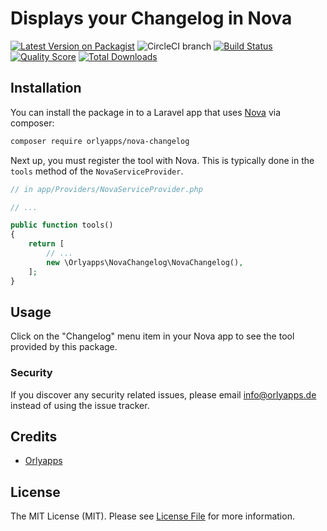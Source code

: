 # Displays your Changelog in Nova

[![Latest Version on Packagist](https://img.shields.io/packagist/v/Orlyapps/nova-changelog.svg?style=flat-square)](https://packagist.org/packages/Orlyapps/nova-changelog)
![CircleCI branch](https://img.shields.io/circleci/project/github/Orlyapps/nova-changelog/master.svg?style=flat-square)
[![Build Status](https://img.shields.io/travis/Orlyapps/nova-changelog/master.svg?style=flat-square)](https://travis-ci.org/Orlyapps/nova-changelog)
[![Quality Score](https://img.shields.io/scrutinizer/g/Orlyapps/nova-changelog.svg?style=flat-square)](https://scrutinizer-ci.com/g/Orlyapps/nova-changelog)
[![Total Downloads](https://img.shields.io/packagist/dt/Orlyapps/nova-changelog.svg?style=flat-square)](https://packagist.org/packages/Orlyapps/nova-changelog)

## Installation

You can install the package in to a Laravel app that uses [Nova](https://nova.laravel.com) via composer:

```bash
composer require orlyapps/nova-changelog
```

Next up, you must register the tool with Nova. This is typically done in the `tools` method of the `NovaServiceProvider`.

```php
// in app/Providers/NovaServiceProvider.php

// ...

public function tools()
{
    return [
        // ...
        new \Orlyapps\NovaChangelog\NovaChangelog(),
    ];
}
```

## Usage

Click on the "Changelog" menu item in your Nova app to see the tool provided by this package.

### Security

If you discover any security related issues, please email info@orlyapps.de instead of using the issue tracker.

## Credits

-   [Orlyapps](https://github.com/orlyapps)

## License

The MIT License (MIT). Please see [License File](LICENSE.md) for more information.
